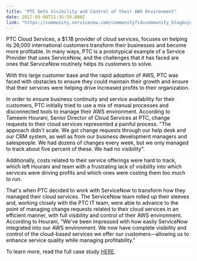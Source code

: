 ```yaml
---
title: "PTC Gets Visibility and Control of their AWS Environment"
date: 2017-03-09T21:35:59.000Z
link: "https://community.servicenow.com/community?id=community_blog&sys_id=3fada6a9dbd0dbc01dcaf3231f9619a5"
---
```

<p><span style="color: black; background-color: white;">PTC Cloud Services, a $1.1B provider of cloud services, focuses on helping its 26,000 international customers transform their businesses and become more profitable. In many ways, PTC is a prototypical example of a Service Provider that uses ServiceNow, and the challenges that it has faced are ones that ServiceNow routinely helps its customers to solve.</span></p><p style="background: white;"></p><p style="background: white;"><span style="color: black;">With this large customer base and the rapid adoption of AWS, PTC was faced with obstacles to ensure they could maintain their growth and ensure that their services were helping drive increased profits to their organization.</span></p><p style="background: white;"></p><p style="background: white;"><span style="color: black;">In order to ensure business continuity and service availability for their customers, PTC initially tried to use a mix of manual processes and disconnected tools to manage their AWS environment. According to Tameem Hourani, Senior Director of Cloud Services at PTC, change requests to their cloud services represented a painful process. "The approach didn't scale. We got change requests through our help desk and our CRM system, as well as from our business development managers and salespeople. We had dozens of changes every week, but we only managed to track about five percent of these. We had no visibility".</span></p><p style="background: white;"></p><p style="background: white;"><span style="color: black;">Additionally, costs related to their service offerings were hard to track, which left Hourani and team with a frustrating lack of visibility into which services were driving profits and which ones were costing them too much to run.</span></p><p style="background: white;"></p><p style="background: white;"><span style="color: black;">That's when PTC decided to work with ServiceNow to transform how they managed their cloud services. The ServiceNow team rolled up their sleeves and, working closely with the PTC IT team, were able to advance to the point of managing change requests related to their cloud services in an efficient manner, with full visibility and control of their AWS environment. According to Hourani, "We've been impressed with how easily ServiceNow integrated into our AWS environment. We now have complete visibility and control of the cloud-based services we offer our customers—allowing us to enhance service quality while managing profitability."</span></p><p style="background: white;"></p><p style="background: white;"><span style="color: black;">To learn more, read the full case study <a title="w.servicenow.com/content/dam/servicenow/documents/case-studies/cs-ptc-transforming-management.pdf" href="http://www.servicenow.com/content/dam/servicenow/documents/case-studies/cs-ptc-transforming-management.pdf">HERE</a>.</span></p>